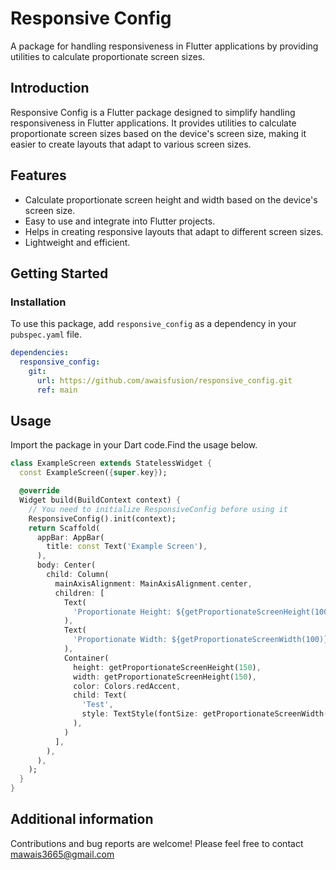 # Responsive Config

A package for handling responsiveness in Flutter applications by providing utilities to calculate proportionate screen sizes.

## Introduction

Responsive Config is a Flutter package designed to simplify handling responsiveness in Flutter applications. It provides utilities to calculate proportionate screen sizes based on the device's screen size, making it easier to create layouts that adapt to various screen sizes.

## Features

- Calculate proportionate screen height and width based on the device's screen size.
- Easy to use and integrate into Flutter projects.
- Helps in creating responsive layouts that adapt to different screen sizes.
- Lightweight and efficient.

## Getting Started

### Installation
To use this package, add `responsive_config` as a dependency in your `pubspec.yaml` file.


```yaml
dependencies:
  responsive_config:
    git:
      url: https://github.com/awaisfusion/responsive_config.git
      ref: main
```
## Usage
Import the package in your Dart code.Find the usage below.

```dart
class ExampleScreen extends StatelessWidget {
  const ExampleScreen({super.key});

  @override
  Widget build(BuildContext context) {
    // You need to initialize ResponsiveConfig before using it
    ResponsiveConfig().init(context);
    return Scaffold(
      appBar: AppBar(
        title: const Text('Example Screen'),
      ),
      body: Center(
        child: Column(
          mainAxisAlignment: MainAxisAlignment.center,
          children: [
            Text(
              'Proportionate Height: ${getProportionateScreenHeight(100)}',
            ),
            Text(
              'Proportionate Width: ${getProportionateScreenWidth(100)}',
            ),
            Container(
              height: getProportionateScreenHeight(150),
              width: getProportionateScreenHeight(150),
              color: Colors.redAccent,
              child: Text(
                'Test',
                style: TextStyle(fontSize: getProportionateScreenWidth(50)),
              ),
            )
          ],
        ),
      ),
    );
  }
}
```
## Additional information

Contributions and bug reports are welcome! Please feel free to contact mawais3665@gmail.com